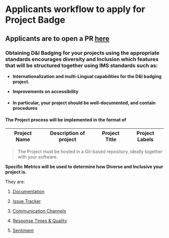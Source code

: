 # Applicants workflow to apply for Project Badge

## Applicants are to open a PR [here](https://github.com/badging/project-diversity-and-inclusion/blob/master/.github/PULL_REQUEST_TEMPLATE.md)

### Obtaining D&I Badging for your projects using the appropriate standards encourages diversity and Inclusion which features that will be structured together using IMS standards such as:

-  **Internationalization and multi-Lingual capabilities for the D&I badging project.**

- **Improvements on accessibility**

- #### In particular, your project should be well-documented, and contain procedures

#### The Project process will be implemented in the format of 

 Project Name       | Description of project | Project Title | Project Labels 
------------|----------------------------------------------|--------------------|--------------

> The Project must be hosted in a Git-based repository, ideally together with your software.


**Specific Metrics will be used to determine how Diverse and Inclusive your project is.**

They are:

1. [Documentation](https://github.com/chaoss/wg-diversity-inclusion/blob/master/focus-areas/project-and-community/documentation.md)

2. [Issue Tracker](https://github.com/chaoss/wg-diversity-inclusion/blob/master/focus-areas/project-and-community/issue-tracker.md)

3. [Communication Channels](https://github.com/chaoss/wg-diversity-inclusion/blob/master/focus-areas/project-and-community/channels.md)

4. [Response Times & Quality](https://github.com/chaoss/wg-diversity-inclusion/blob/master/focus-areas/project-and-community/response-time-quality.md)

5. [ Sentiment](https://github.com/chaoss/wg-diversity-inclusion/blob/master/focus-areas/project-and-community/sentiment.md)
